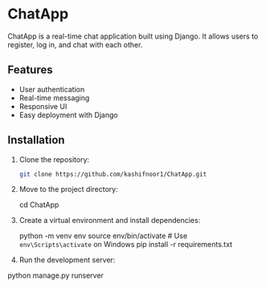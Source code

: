 # ChatApp

ChatApp is a real-time chat application built using Django. It allows users to register, log in, and chat with each other.

## Features
- User authentication
- Real-time messaging
- Responsive UI
- Easy deployment with Django

## Installation
1. Clone the repository:
   ```bash
   git clone https://github.com/kashifnoor1/ChatApp.git
2. Move to the project directory:
   
   cd ChatApp
3. Create a virtual environment and install dependencies:

   python -m venv env
source env/bin/activate  # Use `env\Scripts\activate` on Windows
pip install -r requirements.txt

5. Run the development server:

python manage.py runserver



   
   
